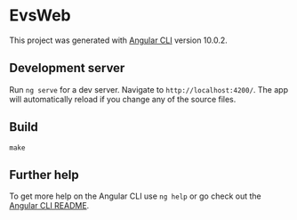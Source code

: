 # EvsWeb

This project was generated with
[Angular CLI](https://github.com/angular/angular-cli) version 10.0.2.

## Development server


Run `ng serve` for a dev server. Navigate to
`http://localhost:4200/`. The app will automatically reload if you
change any of the source files.

## Build

`make`

## Further help

To get more help on the Angular CLI use `ng help` or go check out the
[Angular CLI
README](https://github.com/angular/angular-cli/blob/master/README.md).
